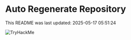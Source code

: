 # Auto Regenerate Repository

This README was last updated: 2025-05-17 05:51:24

 ![TryHackMe](https://tryhackme.com/badge/533634)